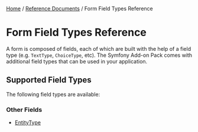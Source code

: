 [Home](../../../index.md) /
[Reference Documents](../../index.md) /
Form Field Types Reference

# Form Field Types Reference

A form is composed of fields, each of which are built with the help of a field type (e.g. `TextType`, `ChoiceType`, etc). The
Symfony Add-on Pack comes with additional field types that can be used in your application.

## Supported Field Types

The following field types are available:

### Other Fields

* [EntityType](entity-type.md)
